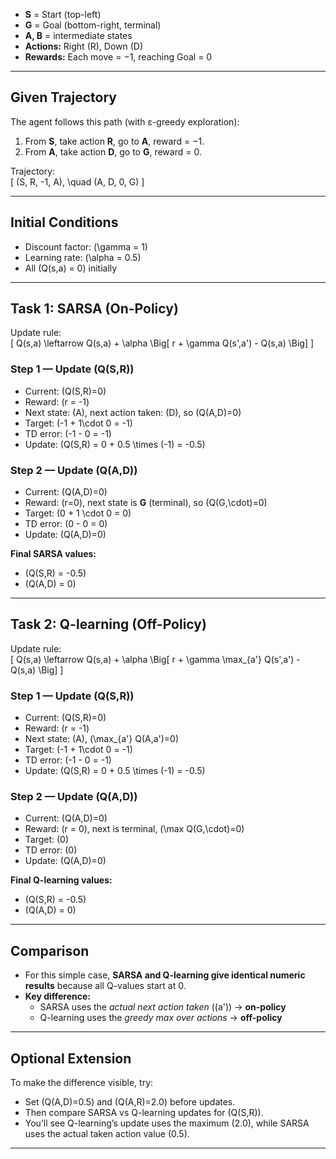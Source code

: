 
- **S** = Start (top-left)  
- **G** = Goal (bottom-right, terminal)  
- **A, B** = intermediate states  
- **Actions:** Right (R), Down (D)  
- **Rewards:** Each move = −1, reaching Goal = 0  

---

## Given Trajectory
The agent follows this path (with ε-greedy exploration):

1. From **S**, take action **R**, go to **A**, reward = −1.  
2. From **A**, take action **D**, go to **G**, reward = 0.  

Trajectory:  
\[
(S, R, -1, A), \quad (A, D, 0, G)
\]

---

## Initial Conditions
- Discount factor: \(\gamma = 1\)  
- Learning rate: \(\alpha = 0.5\)  
- All \(Q(s,a) = 0\) initially  

---

## Task 1: SARSA (On-Policy)

Update rule:  
\[
Q(s,a) \leftarrow Q(s,a) + \alpha \Big[ r + \gamma Q(s',a') - Q(s,a) \Big]
\]

### Step 1 — Update \(Q(S,R)\)
- Current: \(Q(S,R)=0\)  
- Reward: \(r = -1\)  
- Next state: \(A\), next action taken: \(D\), so \(Q(A,D)=0\)  
- Target: \(-1 + 1\cdot 0 = -1\)  
- TD error: \(-1 - 0 = -1\)  
- Update: \(Q(S,R) = 0 + 0.5 \times (-1) = -0.5\)  

### Step 2 — Update \(Q(A,D)\)
- Current: \(Q(A,D)=0\)  
- Reward: \(r=0\), next state is **G** (terminal), so \(Q(G,\cdot)=0\)  
- Target: \(0 + 1 \cdot 0 = 0\)  
- TD error: \(0 - 0 = 0\)  
- Update: \(Q(A,D)=0\)  

**Final SARSA values:**  
- \(Q(S,R) = -0.5\)  
- \(Q(A,D) = 0\)  

---

## Task 2: Q-learning (Off-Policy)

Update rule:  
\[
Q(s,a) \leftarrow Q(s,a) + \alpha \Big[ r + \gamma \max_{a'} Q(s',a') - Q(s,a) \Big]
\]

### Step 1 — Update \(Q(S,R)\)
- Current: \(Q(S,R)=0\)  
- Reward: \(r = -1\)  
- Next state: \(A\), \(\max_{a'} Q(A,a')=0\)  
- Target: \(-1 + 1\cdot 0 = -1\)  
- TD error: \(-1 - 0 = -1\)  
- Update: \(Q(S,R) = 0 + 0.5 \times (-1) = -0.5\)  

### Step 2 — Update \(Q(A,D)\)
- Current: \(Q(A,D)=0\)  
- Reward: \(r = 0\), next is terminal, \(\max Q(G,\cdot)=0\)  
- Target: \(0\)  
- TD error: \(0\)  
- Update: \(Q(A,D)=0\)  

**Final Q-learning values:**  
- \(Q(S,R) = -0.5\)  
- \(Q(A,D) = 0\)  

---

## Comparison
- For this simple case, **SARSA and Q-learning give identical numeric results** because all Q-values start at 0.  
- **Key difference:**  
  - SARSA uses the *actual next action taken* (\(a'\)) → **on-policy**  
  - Q-learning uses the *greedy max over actions* → **off-policy**  

---

## Optional Extension
To make the difference visible, try:  
- Set \(Q(A,D)=0.5\) and \(Q(A,R)=2.0\) before updates.  
- Then compare SARSA vs Q-learning updates for \(Q(S,R)\).  
- You’ll see Q-learning’s update uses the maximum (2.0), while SARSA uses the actual taken action value (0.5).  

---
